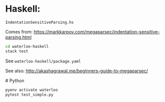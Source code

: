 # Haskell:

`IndentationSensitiveParsing.hs`

Comes from:
https://markkarpov.com/megaparsec/indentation-sensitive-parsing.html

```bash
cd waterloo-haskell
stack test
```

See `waterloo-haskell/package.yaml`

See also:
http://akashagrawal.me/beginners-guide-to-megaparsec/


# Python
```bash
pyenv activate waterloo
pytest test_simple.py
```
